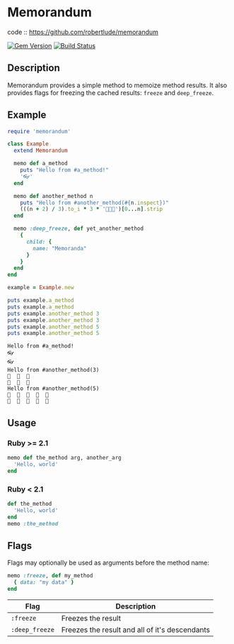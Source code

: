 # Memorandum

code :: https://github.com/robertlude/memorandum

[![Gem Version](https://badge.fury.io/rb/memorandum.svg)](https://badge.fury.io/rb/memorandum)
[![Build Status](https://travis-ci.org/robertlude/memorandum.svg?branch=master)](https://travis-ci.org/robertlude/memorandum)

## Description

Memorandum provides a simple method to memoize method results. It also provides
flags for freezing the cached results: `freeze` and `deep_freeze`.

## Example

```ruby
require 'memorandum'

class Example
  extend Memorandum

  memo def a_method
    puts "Hello from #a_method!"
    '👓'
  end

  memo def another_method n
    puts "Hello from #another_method(#{n.inspect})"
    (((n + 2) / 3).to_i * 3 * '🐛🐜🐝')[0...n].strip
  end

  memo :deep_freeze, def yet_another_method
    {
      child: {
        name: "Memoranda"
      }
    }
  end
end

example = Example.new

puts example.a_method
puts example.a_method
puts example.another_method 3
puts example.another_method 3
puts example.another_method 5
puts example.another_method 5
```

```
Hello from #a_method!
👓
👓
Hello from #another_method(3)
🐛  🐜  🐝
🐛  🐜  🐝
Hello from #another_method(5)
🐛  🐜  🐝  🐛  🐜
🐛  🐜  🐝  🐛  🐜
```

## Usage

### Ruby >= 2.1

```ruby
memo def the_method arg, another_arg
  'Hello, world'
end
```

### Ruby < 2.1

```ruby
def the_method
  'Hello, world'
end
memo :the_method
```

## Flags

Flags may optionally be used as arguments before the method name:

```ruby
memo :freeze, def my_method
  { data: "my data" }
end
```

| Flag | Description |
| --- | --- |
| `:freeze` | Freezes the result |
| `:deep_freeze` | Freezes the result and all of it's descendants |
